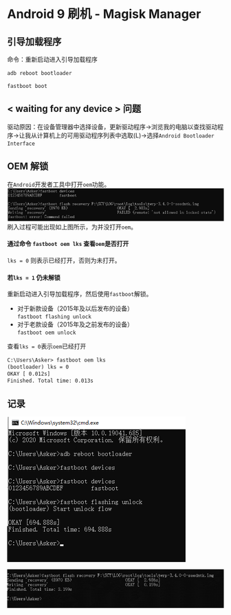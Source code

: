 # Android 9 刷机 - Magisk Manager

## 引导加载程序
命令：重新启动进入引导加载程序
```
adb reboot bootloader
```

```
fastboot boot 
```

## < waiting for any device > 问题
驱动原因：在设备管理器中选择设备，更新驱动程序->浏览我的电脑以查找驱动程序->让我从计算机上的可用驱动程序列表中选取(L)->选择`Android Bootloader Interface`

## OEM 解锁
在`Android`开发者工具中打开`oem`功能。  
![avatar](../picture/lockedstate.png)  
刷入过程可能出现如上图所示，为并没打开`oem`。  

#### 通过命令 `fastboot oem lks` 查看`oem`是否打开  
`lks = 0` 则表示已经打开，否则为未打开。

#### 若`lks = 1` 仍未解锁
重新启动进入引导加载程序，然后使用`fastboot`解锁。
* 对于新款设备（2015年及以后发布的设备）  
`fastboot flashing unlock`
* 对于老款设备（2015年及之前发布的设备）  
`fastboot oem unlock`

查看`lks = 0`表示`oem`已经打开  
```
C:\Users\Asker> fastboot oem lks
(bootloader) lks = 0
OKAY [ 0.012s]
Finished. Total time: 0.013s
```

## 记录

![avatar](../picture/fastboot1.png)

![avatar](../picture/flashR.png)